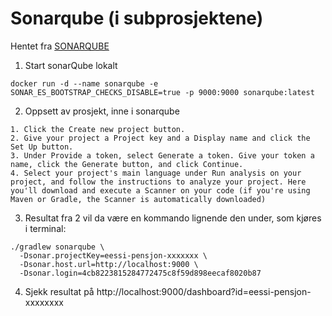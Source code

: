 
# Sonarqube (i subprosjektene)

Hentet fra [SONARQUBE](https://docs.sonarqube.org/latest/setup/get-started-2-minutes/)


1. Start sonarQube lokalt
```
docker run -d --name sonarqube -e SONAR_ES_BOOTSTRAP_CHECKS_DISABLE=true -p 9000:9000 sonarqube:latest
```
2. Oppsett av prosjekt, inne i sonarqube
```
1. Click the Create new project button.
2. Give your project a Project key and a Display name and click the Set Up button.
3. Under Provide a token, select Generate a token. Give your token a name, click the Generate button, and click Continue.
4. Select your project's main language under Run analysis on your project, and follow the instructions to analyze your project. Here you'll download and execute a Scanner on your code (if you're using Maven or Gradle, the Scanner is automatically downloaded)
```
3. Resultat fra 2 vil da være en kommando lignende den under, som kjøres i terminal:
````
./gradlew sonarqube \
  -Dsonar.projectKey=eessi-pensjon-xxxxxxx \
  -Dsonar.host.url=http://localhost:9000 \
  -Dsonar.login=4cb8223815284772475c8f59d898eecaf8020b87
  ````

4. Sjekk resultat på http://localhost:9000/dashboard?id=eessi-pensjon-xxxxxxxx